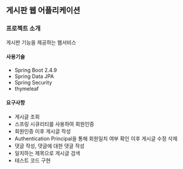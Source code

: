 ## 게시판 웹 어플리케이션

### 프로젝트 소개

게시판 기능을 제공하는 웹서비스

#### 사용기술

* Spring Boot 2.4.9
* Spring Data JPA
* Spring Security
* thymeleaf

#### 요구사항

* 게시글 조회
* 스프링 시큐리티를 사용하여 회원인증
* 회원인증 이후 게시글 작성
* Authentication Principal을 통해 회원일치 여부 확인 이후 게시글 수정 삭제
* 댓글 작성, 댓글에 대한 댓글 작성
* 일치하는 제목으로 게시글 검색
* 테스트 코드 구현
